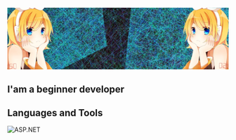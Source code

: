 [![header](https://github.com/PopovDev/PopovDev/blob/main/Assets/Header.png)]()
##  I'am a beginner developer


## Languages ​​and Tools
![ASP.NET](https://img.shields.io/badge/-ASP.NET-2da9e5?style=for-the-badge&logo=appveyor)
